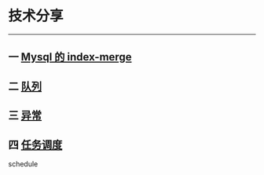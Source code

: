 # 技术分享
---
## 一 [Mysql 的 index-merge](markdown/index-merge.md)
## 二 [队列](markdown/queue.md)
## 三 [异常](markdown/exception.md)
## 四 [任务调度](markdown/.md)

schedule